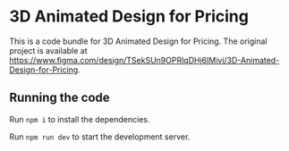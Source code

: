 
  # 3D Animated Design for Pricing

  This is a code bundle for 3D Animated Design for Pricing. The original project is available at https://www.figma.com/design/TSekSUn9OPRlqDHj6IMivi/3D-Animated-Design-for-Pricing.

  ## Running the code

  Run `npm i` to install the dependencies.

  Run `npm run dev` to start the development server.
  